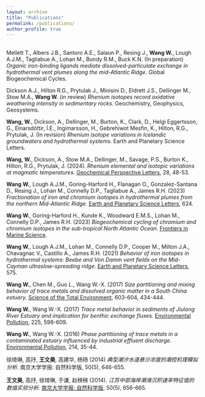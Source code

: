 ```yaml
---
layout: archive
title: "Publications"
permalink: /publications/
author_profile: true
---
```


<br>
Mellett T., Albers J.B., Santoro A.E., Salaun P., Resing J., <b>Wang W.</b>, Lough A.J.M., Tagliabue A., Lohan M., Bundy R.M., Buck K.N. (In preparation) <i>Organic iron-binding ligands mediate dissolved-particulate  exchange  in hydrothermal vent plumes along the mid-Atlantic Ridge.</i> Global Biogeochemical Cycles.

Dickson A.J., Hilton R.G., Prytulak J., Minisini D., Eldrett J.S., Dellinger M., Stow M.A., <b>Wang W.</b> (in review) <i>Rhenium isotopes record oxidative weathering intensity in sedimentary rocks.</i> Geochemistry, Geophysics, Geosystems.

<b>Wang, W.</b>, Dickson, A., Dellinger, M., Burton, K., Clark, D., Helgi Eggertsson, G., Einarsdóttir, Í.E., Ingimarsson, H., Gebrehiwot Mesfin, K., Hilton, R.G., Prytulak, J. (In revision) <i>Rhenium isotope variations in Icelandic groundwaters and hydrothermal systems.</i> Earth and Planetary Science Letters.

<b>Wang, W.</b>, Dickson, A., Stow M.A., Dellinger, M., Savage, P.S., Burton K., Hilton, R.G., Prytulak, J. (2024). <i>Rhenium elemental and isotopic variations at magmatic temperatures.</i> [Geochemical Perspective Letters](https://doi.org/10.7185/geochemlet.2402), 28, 48-53.

<b>Wang W.</b>, Lough A.J.M., Goring-Harford H., Flanagan O., Gonzalez-Santana D., Resing J., Lohan M., Connelly D.P., Tagliabue A., James R.H. (2023) <i>Fractionation of iron and chromium isotopes in hydrothermal plumes from the northern Mid-Atlantic Ridge.</i> [Earth and Planetary Science Letters](https://doi.org/10.1016/j.epsl.2023.118468), 624.

<b>Wang W.</b>, Goring-Harford H., Kunde K., Woodward E.M.S., Lohan M., Connelly D.P., James R.H. (2023) <i>Biogeochemical cycling of chromium and chromium isotopes in the sub-tropical North Atlantic Ocean.</i> [Frontiers in Marine Science](https://doi.org/10.3389/fmars.2023.1165304).

<b>Wang W.</b>, Lough A.J.M., Lohan M., Connelly D.P., Cooper M., Milton J.A., Chavagnac V., Castillo A., James R.H. (2021) <i>Behavior of iron isotopes in hydrothermal systems: Beebe and Von Damm vent fields on the Mid-Cayman ultraslow-spreading ridge.</i> [Earth and Planetary Science Letters](https://doi.org/10.1016/j.epsl.2021.117200), 575.

<b>Wang W.</b>, Chen M., Guo L., Wang W.-X. (2017) <i>Size partitioning and mixing behavior of trace metals and dissolved organic matter in a South China estuary.</i> [Science of the Total Environment](https://doi.org/10.1016/j.scitotenv.2017.06.121), 603-604, 434-444.

<b>Wang W.</b>, Wang W.-X. (2017) <i>Trace metal behavior in sediments of Jiulong River Estuary and implication for benthic exchange fluxes.</i> [Environmental Pollution](https://doi.org/10.1016/j.envpol.2017.03.028), 225, 598-609.

<b>Wang W.</b>, Wang W.-X. (2016) <i>Phase partitioning of trace metals in a contaminated estuary influenced by industrial effluent discharge.</i> [Environmental Pollution](https://doi.org/10.1016/j.envpol.2016.03.059), 214, 35-44.

徐琦琳, 高抒, <b>王文昊</b>, 高建华, 杨旸 (2014) <i>典型潮汐水道悬沙浓度的潮控机理模拟分析.</i> 南京大学学报: 自然科学版, 50(5), 646-655.

<b>王文昊</b>, 高抒, 徐琦琳, 于谦, 赵秧秧 (2014). <i>江苏中部海岸潮滩沉积速率特征值的数值实验分析.</i> [南京大学学报: 自然科学版](https://jns.nju.edu.cn/CN/Y2014/V50/I5/656), 50(5), 656-665.

